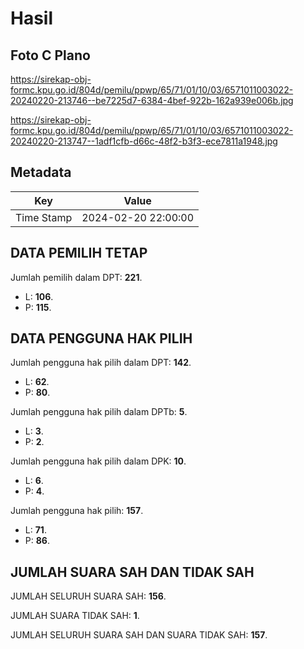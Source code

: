 # Hasil

## Foto C Plano

https://sirekap-obj-formc.kpu.go.id/804d/pemilu/ppwp/65/71/01/10/03/6571011003022-20240220-213746--be7225d7-6384-4bef-922b-162a939e006b.jpg

https://sirekap-obj-formc.kpu.go.id/804d/pemilu/ppwp/65/71/01/10/03/6571011003022-20240220-213747--1adf1cfb-d66c-48f2-b3f3-ece7811a1948.jpg


## Metadata

| Key        | Value               |
| ---------- | ------------------- |
| Time Stamp | 2024-02-20 22:00:00 |


## DATA PEMILIH TETAP

Jumlah pemilih dalam DPT: **221**.
 * L: **106**.
 * P: **115**.

## DATA PENGGUNA HAK PILIH

Jumlah pengguna hak pilih dalam DPT: **142**.
 * L: **62**.
 * P: **80**.

Jumlah pengguna hak pilih dalam DPTb: **5**.
 * L: **3**.
 * P: **2**.

Jumlah pengguna hak pilih dalam DPK: **10**.
 * L: **6**.
 * P: **4**.

Jumlah pengguna hak pilih: **157**.
 * L: **71**.
 * P: **86**.

## JUMLAH SUARA SAH DAN TIDAK SAH

JUMLAH SELURUH SUARA SAH: **156**.

JUMLAH SUARA TIDAK SAH: **1**.

JUMLAH SELURUH SUARA SAH DAN SUARA TIDAK SAH: **157**.


